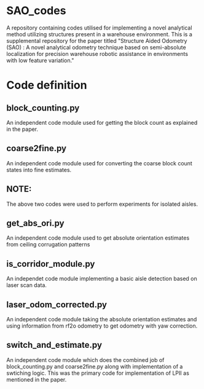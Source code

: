 # SAO_codes
A repository containing codes utilised for implementing a novel analytical method utilizing structures present in a warehouse environment. This is a supplemental repository for the paper titled "Structure Aided Odometry (SAO) : A novel analytical odometry technique based on semi-absolute localization for precision warehouse robotic assistance in environments with low feature variation."

# Code definition
## block_counting.py
An independent code module used for getting the block count as explained in the paper.
## coarse2fine.py
An independent code module used for converting the coarse block count states into fine estimates.
## NOTE: 
The above two codes were used to perform experiments for isolated aisles.
## get_abs_ori.py
An independent code module used to get absolute orientation estimates from ceiling corrugation patterns
## is_corridor_module.py
An independet code module implementing a basic aisle detection based on laser scan data.
## laser_odom_corrected.py
An independent code module taking the absolute orientation estimates and using information from rf2o odometry to get odometry with yaw correction.
## switch_and_estimate.py
An independent code module which does the combined job of block_counting.py and coarse2fine.py along with implementation of a swtiching logic. This was the primary code for implementation of LPII as mentioned in the paper.
